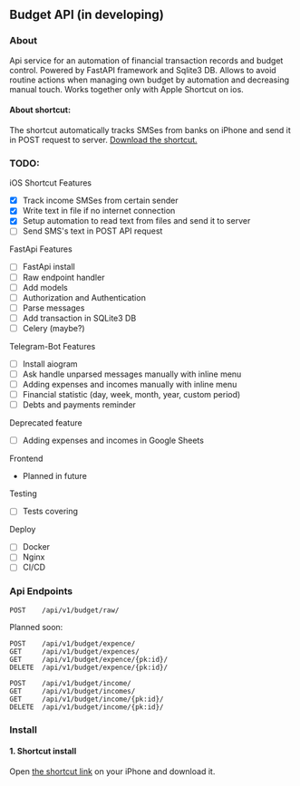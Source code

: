## Budget API (in developing)

### About
Api service for an automation of financial transaction records and budget control. Powered by FastAPI framework and Sqlite3 DB. 
Allows to avoid routine actions when managing own budget by automation and decreasing manual touch. Works together only with Apple Shortcut on ios.

#### About shortcut:
The shortcut automatically tracks SMSes from banks on iPhone and send it in POST request to server.
[Download the shortcut.](https://www.icloud.com/shortcuts/e5d3a6c244e7403eb7fa56cabb0fd2ac)

### TODO:
iOS Shortcut Features
- [X] Track income SMSes from certain sender
- [X] Write text in file if no internet connection
- [X] Setup automation to read text from files and send it to server
- [ ] Send SMS's text in POST API request

FastApi Features
- [ ] FastApi install
- [ ] Raw endpoint handler
- [ ] Add models
- [ ] Authorization and Authentication 
- [ ] Parse messages
- [ ] Add transaction in SQLite3 DB
- [ ] Celery (maybe?)

Telegram-Bot Features 
- [ ] Install aiogram
- [ ] Ask handle unparsed messages manually with inline menu
- [ ] Adding expenses and incomes manually with inline menu
- [ ] Financial statistic (day, week, month, year, custom period)
- [ ] Debts and payments reminder

Deprecated feature
- [ ] Adding expenses and incomes in Google Sheets

Frontend
- Planned in future

Testing
- [ ] Tests covering

Deploy
- [ ] Docker
- [ ] Nginx
- [ ] CI/CD

### Api Endpoints
```
POST    /api/v1/budget/raw/
```

Planned soon:
```
POST    /api/v1/budget/expence/
GET     /api/v1/budget/expences/
GET     /api/v1/budget/expence/{pk:id}/
DELETE  /api/v1/budget/expence/{pk:id}/

POST    /api/v1/budget/income/
GET     /api/v1/budget/incomes/
GET     /api/v1/budget/income/{pk:id}/
DELETE  /api/v1/budget/income/{pk:id}/
```

### Install

#### 1. Shortcut install
Open [the shortcut link](https://www.icloud.com/shortcuts/e5d3a6c244e7403eb7fa56cabb0fd2ac) on your iPhone and download it.
